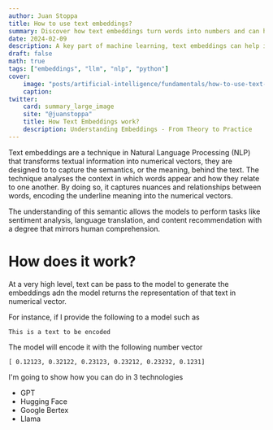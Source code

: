 ```yaml
---
author: Juan Stoppa
title: How to use text embeddings?
summary: Discover how text embeddings turn words into numbers and can help developing solutions you wouldn't imagine.  
date: 2024-02-09
description: A key part of machine learning, text embeddings can help in developing solutions that understand and interpret human language. Let's dig into how to use them.
draft: false
math: true
tags: ["embeddings", "llm", "nlp", "python"]
cover:
    image: "posts/artificial-intelligence/fundamentals/how-to-use-text-embeddings/text-embeddings.webp"
    caption: 
twitter:
    card: summary_large_image
    site: "@juanstoppa"
    title: How Text Embeddings work?
    description: Understanding Embeddings - From Theory to Practice
---
```


Text embeddings are a technique in Natural Language Processing (NLP) that transforms textual information into numerical vectors, they are designed to to capture the semantics, or the meaning, behind the text. The technique analyses the context in which words appear and how they relate to one another. By doing so, it captures nuances and relationships between words, encoding the underline meaning into the numerical vectors.

The understanding of this semantic allows the models to perform tasks like sentiment analysis, language translation, and content recommendation with a degree that mirrors human comprehension.

# How does it work?
At a very high level, text can be pass to the model to generate the embeddings adn the model returns the representation of that text in numerical vector.

For instance, if I provide the following to a model such as 

```
This is a text to be encoded
``` 

The model will encode it with the following number vector

```
[ 0.12123, 0.32122, 0.23123, 0.23212, 0.23232, 0.1231]
```

I'm going to show how you can do in 3 technologies

- GPT 
- Hugging Face
- Google Bertex
- Llama